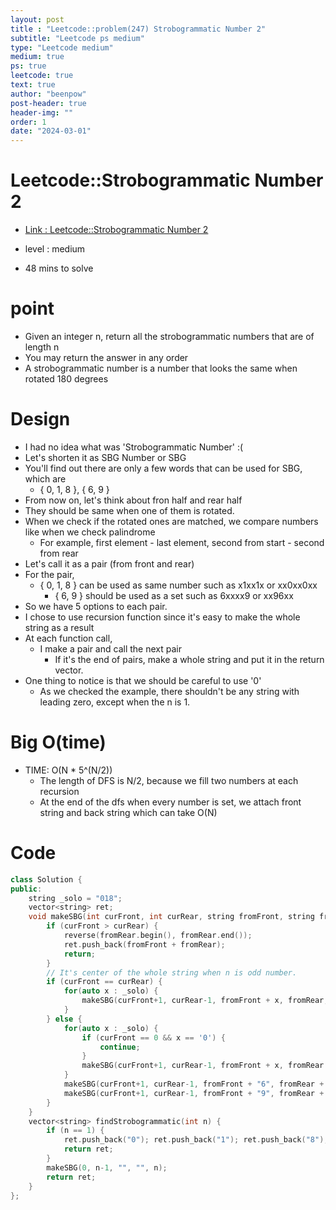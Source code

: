 ```yaml
---
layout: post
title : "Leetcode::problem(247) Strobogrammatic Number 2"
subtitle: "Leetcode ps medium"
type: "Leetcode medium"
medium: true
ps: true
leetcode: true
text: true
author: "beenpow"
post-header: true
header-img: ""
order: 1
date: "2024-03-01"
---
```


# Leetcode::Strobogrammatic Number 2
- [Link : Leetcode::Strobogrammatic Number 2](https://leetcode.com/problems/strobogrammatic-number-ii/description/)

- level : medium
- 48 mins to solve

# point
- Given an integer n, return all the strobogrammatic numbers that are of length n
- You may return the answer in any order
- A strobogrammatic number is a number that looks the same when rotated 180 degrees

# Design
- I had no idea what was 'Strobogrammatic Number' :(
- Let's shorten it as SBG Number or SBG
- You'll find out there are only a few words that can be used for SBG, which are
  - { 0, 1, 8 }, { 6, 9 }
- From now on, let's think about fron half and rear half
- They should be same when one of them is rotated.
- When we check if the rotated ones are matched, we compare numbers like when we check palindrome
  - For example, first element - last element, second from start - second from rear
- Let's call it as a pair (from front and rear)
- For the pair,
  - { 0, 1, 8 } can be used as same number such as x1xx1x or xx0xx0xx
	- { 6, 9 } should be used as a set such as 6xxxx9 or xx96xx
- So we have 5 options to each pair.
- I chose to use recursion function since it's easy to make the whole string as a result
- At each function call,
  - I make a pair and call the next pair
	- If it's the end of pairs, make a whole string and put it in the return vector.
- One thing to notice is that we should be careful to use '0'
  - As we checked the example, there shouldn't be any string with leading zero, except when the n is 1.

# Big O(time)
- TIME: O(N * 5^(N/2))
	- The length of DFS is N/2, because we fill two numbers at each recursion
	- At the end of the dfs when every number is set, we attach front string and back string which can take O(N)

# Code

```cpp
class Solution {
public:
    string _solo = "018";
    vector<string> ret;
    void makeSBG(int curFront, int curRear, string fromFront, string fromRear, int n) {
        if (curFront > curRear) {
            reverse(fromRear.begin(), fromRear.end());
            ret.push_back(fromFront + fromRear);
            return;
        }
        // It's center of the whole string when n is odd number.
        if (curFront == curRear) {
            for(auto x : _solo) {
                makeSBG(curFront+1, curRear-1, fromFront + x, fromRear, n);
            }
        } else {
            for(auto x : _solo) {
                if (curFront == 0 && x == '0') {
                    continue;
                }
                makeSBG(curFront+1, curRear-1, fromFront + x, fromRear + x, n);
            }
            makeSBG(curFront+1, curRear-1, fromFront + "6", fromRear + "9", n);
            makeSBG(curFront+1, curRear-1, fromFront + "9", fromRear + "6", n);
        }
    }
    vector<string> findStrobogrammatic(int n) {
        if (n == 1) {
            ret.push_back("0"); ret.push_back("1"); ret.push_back("8");
            return ret;
        }
        makeSBG(0, n-1, "", "", n);
        return ret;
    }
};
```
